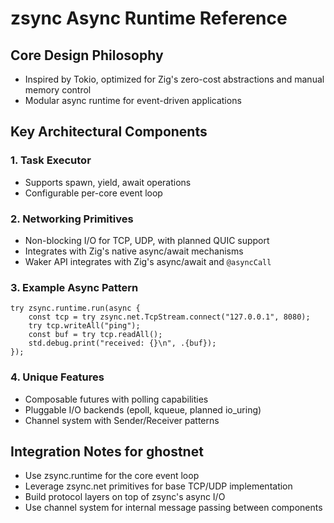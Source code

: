 # zsync Async Runtime Reference

## Core Design Philosophy
- Inspired by Tokio, optimized for Zig's zero-cost abstractions and manual memory control
- Modular async runtime for event-driven applications

## Key Architectural Components

### 1. Task Executor
- Supports spawn, yield, await operations
- Configurable per-core event loop

### 2. Networking Primitives
- Non-blocking I/O for TCP, UDP, with planned QUIC support
- Integrates with Zig's native async/await mechanisms
- Waker API integrates with Zig's async/await and `@asyncCall`

### 3. Example Async Pattern
```zig
try zsync.runtime.run(async {
    const tcp = try zsync.net.TcpStream.connect("127.0.0.1", 8080);
    try tcp.writeAll("ping");
    const buf = try tcp.readAll();
    std.debug.print("received: {}\n", .{buf});
});
```

### 4. Unique Features
- Composable futures with polling capabilities
- Pluggable I/O backends (epoll, kqueue, planned io_uring)
- Channel system with Sender/Receiver patterns

## Integration Notes for ghostnet
- Use zsync.runtime for the core event loop
- Leverage zsync.net primitives for base TCP/UDP implementation
- Build protocol layers on top of zsync's async I/O
- Use channel system for internal message passing between components